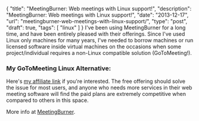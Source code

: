 {
  "title": "MeetingBurner: Web meetings with Linux support!",
  "description": "MeetingBurner: Web meetings with Linux support!",
  "date": "2013-12-17",
  "url": "meetingburner-web-meetings-with-linux-support/",
  "type": "post",
  "draft": true,
  "tags": [
    "linux"
  ]
}
I've been using MeetingBurner for a long time, and have been entirely pleased with their offerings. Since I've used Linux only machines for many years, I've needed to borrow machines or run licensed software inside virtual machines on the occasions when some project/individual requires a non-Linux compatible solution (GoToMeeting!). 

### My GoToMeeting Linux Alternative:

Here's [my affiliate link](http://volcanic.enterthemeeting.com/join) if you're interested. The free offering should solve the issue for most users, and anyone who needs more services in their web meeting software will find the paid plans are extremely competitive when compared to others in this space.

More info at [MeetingBurner](http://meetingburner.com).
